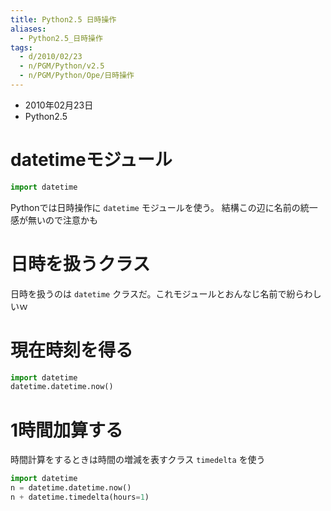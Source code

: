 ```yaml
---
title: Python2.5 日時操作
aliases:
  - Python2.5_日時操作
tags:
  - d/2010/02/23
  - n/PGM/Python/v2.5
  - n/PGM/Python/Ope/日時操作
---
```


- 2010年02月23日
- Python2.5

datetimeモジュール
================================================================================

```python
import datetime
```

Pythonでは日時操作に `datetime` モジュールを使う。
結構この辺に名前の統一感が無いので注意かも


日時を扱うクラス
================================================================================
日時を扱うのは `datetime` クラスだ。これモジュールとおんなじ名前で紛らわしいｗ


現在時刻を得る
================================================================================

```python
import datetime
datetime.datetime.now()
```

1時間加算する
================================================================================
時間計算をするときは時間の増減を表すクラス `timedelta` を使う

```python
import datetime
n = datetime.datetime.now()
n + datetime.timedelta(hours=1)
```




